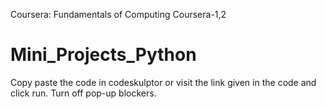 Coursera: Fundamentals of Computing Coursera-1,2
# Mini_Projects_Python

Copy paste the code in codeskulptor or visit the link given in the code and click run. Turn off pop-up blockers.
